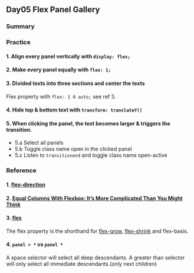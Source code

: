 ## Day05 Flex Panel Gallery

### Summary

### Practice

#### 1. Align every panel vertically with `display: flex;`

#### 2. Make every panel equally with `flex: 1;`

#### 3. Divided texts into three sections and center the texts
Flex property with `flex: 1 0 auto;` see ref 3.

#### 4. Hide top & bottom text with `transform: translateY()`

#### 5. When clicking the panel, the text becomes larger & triggers the transition.
- 5.a Select all panels
- 5.b Toggle class name open in the clicked panel
- 5.c Listen to `transitionend` and toggle class name open-active 

### Reference

#### 1. [flex-direction](https://css-tricks.com/almanac/properties/f/flex-direction/)

#### 2. [Equal Columns With Flexbox: It’s More Complicated Than You Might Think](https://css-tricks.com/equal-columns-with-flexbox-its-more-complicated-than-you-might-think/)

#### 3. [flex](https://css-tricks.com/almanac/properties/f/flex/)

The flex property is the shorthand for [flex-grow](https://developer.mozilla.org/en-US/docs/Web/CSS/flex-grow), [flex-shrink](https://developer.mozilla.org/en-US/docs/Web/CSS/flex-shrink) and flex-basis.

#### 4. `panel > *` vs `panel *`

A space selector will select all deep descendants.
A greater than selector will only select all immediate descendants.(only next children)